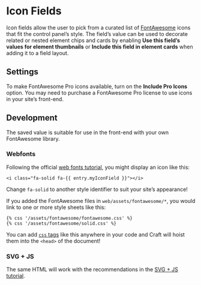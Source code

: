 # Icon Fields

Icon fields allow the user to pick from a curated list of [FontAwesome](https://fontawesome.com) icons that fit the control panel’s style. The field’s value can be used to decorate related or nested element chips and cards by enabling **Use this field’s values for element thumbnails** or **Include this field in element cards** when adding it to a field layout.

<!-- more -->

## Settings

To make FontAwesome Pro icons available, turn on the **Include Pro Icons** option. You may need to purchase a FontAwesome Pro license to use icons in your site’s front-end.

## Development

The saved value is suitable for use in the front-end with your own FontAwesome library.

### Webfonts

Following the official [web fonts tutorial](https://fontawesome.com/docs/web/setup/host-yourself/webfonts), you might display an icon like this:

```twig
<i class="fa-solid fa-{{ entry.myIconField }}"></i>
```

Change `fa-solid` to another style identifier to suit your site’s appearance!

If you added the FontAwesome files in `web/assets/fontawesome/*`, you would link to one or more style sheets like this:

```twig
{% css '/assets/fontawesome/fontawesome.css' %}
{% css '/assets/fontawesome/solid.css' %}
```

You can add [`css` tags](../twig/tags.md#css) like this anywhere in your code and Craft will hoist them into the `<head>` of the document!

### SVG + JS

The same HTML will work with the recommendations in the [SVG + JS tutorial](https://fontawesome.com/docs/web/setup/host-yourself/svg-js).
